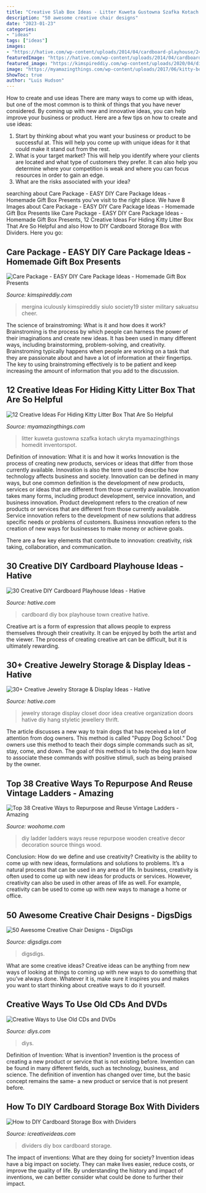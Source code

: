 ```yaml
---
title: "Creative Slab Box Ideas - Litter Kuweta Gustowna Szafka Kotach Ukryta Myamazingthings Homedit Inventorspot"
description: "50 awesome creative chair designs"
date: "2023-01-23"
categories:
- "ideas"
tags: ["ideas"]
images:
- "https://hative.com/wp-content/uploads/2014/04/cardboard-playhouse/24-diy-cardboard-box-town.jpg"
featuredImage: "https://hative.com/wp-content/uploads/2014/04/cardboard-playhouse/24-diy-cardboard-box-town.jpg"
featured_image: "https://kimspireddiy.com/wp-content/uploads/2020/04/diy-care-package-red-1-1.jpg"
image: "https://myamazingthings.com/wp-content/uploads/2017/06/kitty-box-3.jpg"
ShowToc: true
author: "Luis Hudson"
---
```



How to create and use ideas
There are many ways to come up with ideas, but one of the most common is to think of things that you have never considered. By coming up with new and innovative ideas, you can help improve your business or product. Here are a few tips on how to create and use ideas: 
1. Start by thinking about what you want your business or product to be successful at. This will help you come up with unique ideas for it that could make it stand out from the rest. 
2. What is your target market? This will help you identify where your clients are located and what type of customers they prefer. It can also help you determine where your competition is weak and where you can focus resources in order to gain an edge. 
3. What are the risks associated with your idea?

	

		
searching about Care Package - EASY DIY Care Package Ideas - Homemade Gift Box Presents you've visit to the right place. We have 8 Images about Care Package - EASY DIY Care Package Ideas - Homemade Gift Box Presents like Care Package - EASY DIY Care Package Ideas - Homemade Gift Box Presents, 12 Creative Ideas For Hiding Kitty Litter Box That Are So Helpful and also How to DIY Cardboard Storage Box with Dividers. Here you go:
		
    
## Care Package - EASY DIY Care Package Ideas - Homemade Gift Box Presents

<img loading=lazy src="https://kimspireddiy.com/wp-content/uploads/2020/04/diy-care-package-red-1-1.jpg" onerror="this.onerror=null;this.src='https://tse3.mm.bing.net/th?id=OIP.-Zir2b1mdWcy1RSRM2rndQHaNM&amp;pid=15.1';" alt="Care Package - EASY DIY Care Package Ideas - Homemade Gift Box Presents">

_Source: kimspireddiy.com_

>mergina iculously kimspireddiy siulo society19 sister military sakuatsu cheer. 

	

The science of brainstroming: What is it and how does it work?
Brainstroming is the process by which people can harness the power of their imaginations and create new ideas. It has been used in many different ways, including brainstorming, problem-solving, and creativity. Brainstroming typically happens when people are working on a task that they are passionate about and have a lot of information at their fingertips. The key to using brainstroming effectively is to be patient and keep increasing the amount of information that you add to the discussion.

    
## 12 Creative Ideas For Hiding Kitty Litter Box That Are So Helpful

<img loading=lazy src="https://myamazingthings.com/wp-content/uploads/2017/06/kitty-box-3.jpg" onerror="this.onerror=null;this.src='https://tse2.mm.bing.net/th?id=OIP.77u2WUTc-QrreZgAQHSaOAHaJ5&amp;pid=15.1';" alt="12 Creative Ideas For Hiding Kitty Litter Box That Are So Helpful">

_Source: myamazingthings.com_

>litter kuweta gustowna szafka kotach ukryta myamazingthings homedit inventorspot. 

	

Definition of innovation: What it is and how it works
Innovation is the process of creating new products, services or ideas that differ from those currently available. Innovation is also the term used to describe how technology affects business and society. Innovation can be defined in many ways, but one common definition is the development of new products, services or ideas that are different from those currently available.
Innovation takes many forms, including product development, service innovation, and business innovation. Product development refers to the creation of new products or services that are different from those currently available. Service innovation refers to the development of new solutions that address specific needs or problems of customers. Business innovation refers to the creation of new ways for businesses to make money or achieve goals.

There are a few key elements that contribute to innovation: creativity, risk taking, collaboration, and communication.

    
## 30 Creative DIY Cardboard Playhouse Ideas - Hative

<img loading=lazy src="https://hative.com/wp-content/uploads/2014/04/cardboard-playhouse/24-diy-cardboard-box-town.jpg" onerror="this.onerror=null;this.src='https://tse2.mm.bing.net/th?id=OIP._mpHThaMzn2dZYCglOhvgAHaLG&amp;pid=15.1';" alt="30 Creative DIY Cardboard Playhouse Ideas - Hative">

_Source: hative.com_

>cardboard diy box playhouse town creative hative. 

	

Creative art is a form of expression that allows people to express themselves through their creativity. It can be enjoyed by both the artist and the viewer. The process of creating creative art can be difficult, but it is ultimately rewarding.

    
## 30+ Creative Jewelry Storage &amp; Display Ideas - Hative

<img loading=lazy src="https://hative.com/wp-content/uploads/2015/01/jewelry-storage-display-ideas/31-old-closet-door-display-idea.jpg" onerror="this.onerror=null;this.src='https://tse3.mm.bing.net/th?id=OIP.WDmjR3YVnfWx-6geBf_6-wHaJ4&amp;pid=15.1';" alt="30+ Creative Jewelry Storage &amp; Display Ideas - Hative">

_Source: hative.com_

>jewelry storage display closet door idea creative organization doors hative diy hang styletic jewellery thrift. 

	

The article discusses a new way to train dogs that has received a lot of attention from dog owners. This method is called "Puppy Dog School." Dog owners use this method to teach their dogs simple commands such as sit, stay, come, and down. The goal of this method is to help the dog learn how to associate these commands with positive stimuli, such as being praised by the owner.

    
## Top 38 Creative Ways To Repurpose And Reuse Vintage Ladders - Amazing

<img loading=lazy src="http://www.woohome.com/wp-content/uploads/2013/12/Diy-ways-to-reuse-an-old-ladder-29.jpg" onerror="this.onerror=null;this.src='https://tse4.mm.bing.net/th?id=OIP.R-OkMyO18Zikqe1CRxMSXAHaLM&amp;pid=15.1';" alt="Top 38 Creative Ways to Repurpose and Reuse Vintage Ladders - Amazing">

_Source: woohome.com_

>diy ladder ladders ways reuse repurpose wooden creative decor decoration source things wood. 

	

Conclusion: How do we define and use creativity?
Creativity is the ability to come up with new ideas, formulations and solutions to problems. It’s a natural process that can be used in any area of life. In business, creativity is often used to come up with new ideas for products or services. However, creativity can also be used in other areas of life as well. For example, creativity can be used to come up with new ways to manage a home or office.

    
## 50 Awesome Creative Chair Designs - DigsDigs

<img loading=lazy src="https://www.digsdigs.com/photos/awesome-creative-chair-designs-41.jpg" onerror="this.onerror=null;this.src='https://tse4.mm.bing.net/th?id=OIP.FDOHsEMQ1EBY90SqU7mVuQHaJ3&amp;pid=15.1';" alt="50 Awesome Creative Chair Designs - DigsDigs">

_Source: digsdigs.com_

>digsdigs. 

	

What are some creative ideas?
Creative ideas can be anything from new ways of looking at things to coming up with new ways to do something that you’ve always done. Whatever it is, make sure it inspires you and makes you want to start thinking about creative ways to do it yourself.

    
## Creative Ways To Use Old CDs And DVDs

<img loading=lazy src="https://cdn.diys.com/wp-content/uploads/2016/01/CD-coasters.jpg" onerror="this.onerror=null;this.src='https://tse2.mm.bing.net/th?id=OIP.DwJDhQm7tXzCPMSHoNICYwHaJ3&amp;pid=15.1';" alt="Creative Ways to Use Old CDs and DVDs">

_Source: diys.com_

>diys. 

	

Definition of Invention: What is invention?
Invention is the process of creating a new product or service that is not existing before. Invention can be found in many different fields, such as technology, business, and science. The definition of invention has changed over time, but the basic concept remains the same- a new product or service that is not present before.

    
## How To DIY Cardboard Storage Box With Dividers

<img loading=lazy src="https://www.icreativeideas.com/wp-content/uploads/2014/08/How-to-DIY-Cardboard-Storage-Box-with-Dividers-20.jpg" onerror="this.onerror=null;this.src='https://tse2.mm.bing.net/th?id=OIP.A3fKWIIQzxCFJZAbi-ZcwgHaFn&amp;pid=15.1';" alt="How to DIY Cardboard Storage Box with Dividers">

_Source: icreativeideas.com_

>dividers diy box cardboard storage. 

	

The impact of inventions: What are they doing for society?
Invention ideas have a big impact on society. They can make lives easier, reduce costs, or improve the quality of life. By understanding the history and impact of inventions, we can better consider what could be done to further their impact.

